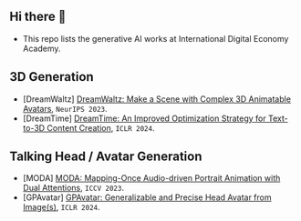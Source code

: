 ## Hi there 👋
+ This repo lists the generative AI works at International Digital Economy Academy.

## 3D Generation
+ [DreamWaltz] [DreamWaltz: Make a Scene with Complex 3D Animatable Avatars](https://idea-research.github.io/DreamWaltz/), `NeurIPS 2023`.
+ [DreamTime] [DreamTime: An Improved Optimization Strategy for Text-to-3D Content Creation](https://arxiv.org/abs/2306.12422), `ICLR 2024`.

## Talking Head / Avatar Generation
+ [MODA] [MODA: Mapping-Once Audio-driven Portrait Animation with Dual Attentions](https://liuyunfei.net/projects/iccv23-moda/), `ICCV 2023`.
+ [GPAvatar] [GPAvatar: Generalizable and Precise Head Avatar from Image(s)](https://xg-chu.github.io/project_gpavatar/), `ICLR 2024`.
<!--

**Here are some ideas to get you started:**

🙋‍♀️ A short introduction - what is your organization all about?
🌈 Contribution guidelines - how can the community get involved?
👩‍💻 Useful resources - where can the community find your docs? Is there anything else the community should know?
🍿 Fun facts - what does your team eat for breakfast?
🧙 Remember, you can do mighty things with the power of [Markdown](https://docs.github.com/github/writing-on-github/getting-started-with-writing-and-formatting-on-github/basic-writing-and-formatting-syntax)
-->
